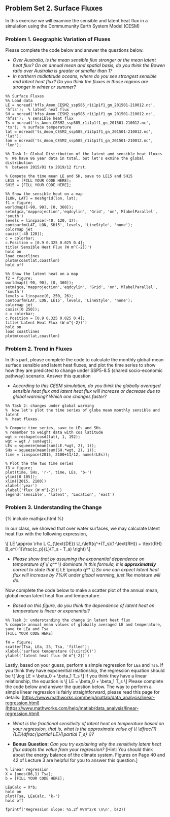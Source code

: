 ##  Problem Set 2. Surface Fluxes

In this exercise we will examine the sensible and latent heat flux in a simulation using the Commumunity Earth System Model (CESM)

### Problem 1. Geographic Variation of Fluxes

Please complete the code below and answer the questions below.
* _Over Australia, is the mean sensible flux stronger or the mean latent heat flux? On an annual mean and spatial basis, do you think the Bowen ratio over Australia is greater or smaller than 1?_
* _In northern midlatitude oceans, where do you see strongest sensible and latent heat flux? Do you think the fluxes in those regions are stronger in winter or summer?_

```
%% Surface Fluxes
%% Load data
LE = ncread('hfls_Amon_CESM2_ssp585_r1i1p1f1_gn_201501-210012.nc', 'hfls');  % latent heat flux
SH = ncread('hfss_Amon_CESM2_ssp585_r1i1p1f1_gn_201501-210012.nc', 'hfss');  % sensible heat flux
Ts = ncread('ts_Amon_CESM2_ssp585_r1i1p1f1_gn_201501-210012.nc', 'ts');  % surface temperature
lat = ncread('ts_Amon_CESM2_ssp585_r1i1p1f1_gn_201501-210012.nc', 'lat');
lon = ncread('ts_Amon_CESM2_ssp585_r1i1p1f1_gn_201501-210012.nc', 'lon');

%% Task 1: Global Distribution of the latent and sensible heat fluxes
%  We have 86 year data in total, but let's exmine the global distribution 
%  between 2015/01 to 2019/12 first.

% Compute the time mean LE and SH, save to LE15 and SH15
LE15 = [FILL YOUR CODE HERE];
SH15 = [FILL YOUR CODE HERE];

%% Show the sensible heat on a map
[LON, LAT] = meshgrid(lon, lat);
f1 = figure;
worldmap([-90, 90], [0, 360]);
setm(gca,'mapprojection','eqdcylin', 'Grid', 'on','MlabelParallel', 'south')
levels = linspace(-40, 120, 17);
contourfm(LAT, LON, SH15', levels, 'LineStyle', 'none');
colormap jet
caxis([-40 120]);
c = colorbar;
c.Position = [0.9 0.325 0.025 0.4];
title('Sensible Heat Flux (W m^{-2})')
hold on
load coastlines
plotm(coastlat,coastlon)
hold off

%% Show the latent heat on a map
f2 = figure;
worldmap([-90, 90], [0, 360]);
setm(gca,'mapprojection','eqdcylin', 'Grid', 'on','MlabelParallel', 'south')
levels = linspace(0, 250, 26);
contourfm(LAT, LON, LE15', levels, 'LineStyle', 'none');
colormap jet
caxis([0 250]);
c = colorbar;
c.Position = [0.9 0.325 0.025 0.4];
title('Latent Heat Flux (W m^{-2})')
hold on
load coastlines
plotm(coastlat,coastlon)
```

### Problem 2. Trend in Fluxes

In this part, please complete the code to calculate the monthly global-mean surface sensible and latent heat fluxes, and plot the time series to show how they are predicted to change under SSP5-8.5 (shared socio-economic pathway) scenario. Answer this question
* _According to this CESM simulation, do you think the globally averaged sensible heat flux and latent heat flux will increase or decrease due to global warming? Which one changes faster?_

```
%% Task 2: changes under global warming
%  Now let's plot the time series of globa mean monthly sensible and latent
%  heat fluxes.

% Compute time series, save to LEs and SHs
% remember to weight data with cos latitude
wgt = reshape(cosd(lat), 1, 192);
wgt = wgt / sum(wgt);
LEs = squeeze(mean(sum(LE.*wgt, 2), 1));
SHs = squeeze(mean(sum(SH.*wgt, 2), 1));
time = linspace(2015, 2100+11/12, numel(LEs));

% Plot the the two time series
f3 = figure;
plot(time, SHs, 'r-', time, LEs, 'b-')
ylim([0 105]);
xlim([2015, 2100])
xlabel('year')
ylabel('flux (W m^{-2})')
legend('sensible', 'latent', 'Location', 'east')
```

### Problem 3. Understanding the Change
{% include mathjax.html %}

In our class, we showed that over water surfaces, we may calculate latent heat flux with the following expression,

\\[
    LE \approx \rho L C_{\text{DE}} U_r\left(q^*(T_s)(1-\text{RH}) + \text{RH} B_e^{-1}\frac{c_p}{L}(T_s - T_a)  \right)
\\]

* _Please show that by assuming the exponential dependence on temperature of \\( q^* \\) dominate in this formula, it is **approximately** correct to state that_
\\[
LE \propto q^*
\\]
_So one can expect latent heat flux will increase by 7%/K under global warming, just like moisture will do._


Now complete the code below to make a scatter plot of the annual mean, global mean latent heat flux and temperature. 

* _Based on this figure, do you think the dependence of latent heat on temperature is linear or exponential?_

```
%% Task 3: understanding the change in latent heat flux
% compute annual mean values of globally averaged LE and temperature, save to LEa and Tsa
[FILL YOUR CODE HERE]

f4 = figure;
scatter(Tsa, LEa, 25, Tsa, 'filled');
xlabel('surface temperature ({\circ}C)')
ylabel('latent heat flux (W m^{-2})')
```

Lastly, based on your guess, perform a simple regression for `LEa` and `Tsa`. If you think they have exponential relationship, the regression equation should be
\\[
\log LE = \beta_0 + \beta_1 T_s
\\]
If you think they have a linear relationship, the equation is
\\[
LE = \beta_0 + \beta_1 T_s
\\]
Please complete the code below and answer the question below. The way to perform a simple linear regression is fairly straightforward, please read this page for details: [https://www.mathworks.com/help/matlab/data_analysis/linear-regression.html](https://www.mathworks.com/help/matlab/data_analysis/linear-regression.html)

* _What is the fractional sensitivity of latent heat on temperature based on your regression, that is, what is the approximate value of \\( \dfrac{1}{LE}\dfrac{\partial LE}{\partial T_s} \\)?_

* **Bonus Question:** _Can you try explaining why the sensitivity latent heat flux adopts the value from your regression?_  \[Hint: You should think about the energy balance of the climate system. Figures on Page 40 and 42 of Lecture 3 are helpful for you to answer this question.\]

```
% linear regression
X = [ones(86,1) Tsa];
b = [FILL YOUR CODE HERE];

LEaCalc = X*b;
hold on
plot(Tsa, LEaCalc, 'k-')
hold off

fprintf('Regression slope: %5.2f W/m^2/K \n\n', b(2))
```



